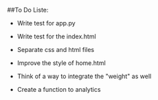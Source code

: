##To Do Liste:
* Write test for app.py
* Write test for the index.html
* Separate css and html files

* Improve the style of home.html
* Think of a way to integrate the "weight" as well
* Create a function to analytics
